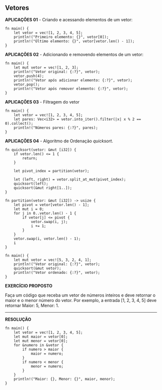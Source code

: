 ## Vetores 

**APLICAÇÕES 01** - Criando e acessando elementos de um vetor:

```
fn main() {
    let vetor = vec![1, 2, 3, 4, 5];
    println!("Primeiro elemento: {}", vetor[0]);
    println!("Último elemento: {}", vetor[vetor.len() - 1]);
}

```

**APLICAÇÕES 02** - Adicionando e removendo elementos de um vetor:

```
fn main() {
    let mut vetor = vec![1, 2, 3];
    println!("Vetor original: {:?}", vetor);
    vetor.push(4);
    println!("Vetor após adicionar elemento: {:?}", vetor);
    vetor.pop();
    println!("Vetor após remover elemento: {:?}", vetor);
}

```

**APLICAÇÕES 03** - Filtragem do vetor

```
fn main() {
    let vetor = vec![1, 2, 3, 4, 5];
    let pares: Vec<i32> = vetor.into_iter().filter(|x| x % 2 == 0).collect();
    println!("Números pares: {:?}", pares);
}
```

**APLICAÇÕES 04** - Algoritmo de Ordenação *quicksort*.

```
fn quicksort(vetor: &mut [i32]) {
    if vetor.len() <= 1 {
        return;
    }

    let pivot_index = partition(vetor);

    let (left, right) = vetor.split_at_mut(pivot_index);
    quicksort(left);
    quicksort(&mut right[1..]);
}

fn partition(vetor: &mut [i32]) -> usize {
    let pivot = vetor[vetor.len() - 1];
    let mut i = 0;
    for j in 0..vetor.len() - 1 {
        if vetor[j] <= pivot {
            vetor.swap(i, j);
            i += 1;
        }
    }
    vetor.swap(i, vetor.len() - 1);
    i
}

fn main() {
    let mut vetor = vec![5, 3, 2, 4, 1];
    println!("Vetor original: {:?}", vetor);
    quicksort(&mut vetor);
    println!("Vetor ordenado: {:?}", vetor);
}

```

**EXERCÍCIO PROPOSTO**

Faça um código que receba um vetor de números inteiros e deve retornar o maior e o menor número do vetor. Por exemplo, a entrada [1, 2, 3, 4, 5] deve retornar Maior: 5, Menor: 1.

___

**RESOLUÇÃO**

```
fn main() {
    let vetor = vec![1, 2, 3, 4, 5];
    let mut maior = vetor[0];
    let mut menor = vetor[0];
    for &numero in &vetor {
        if numero > maior {
            maior = numero;
        }
        if numero < menor {
            menor = numero;
        }
    }
    println!("Maior: {}, Menor: {}", maior, menor);
}
```